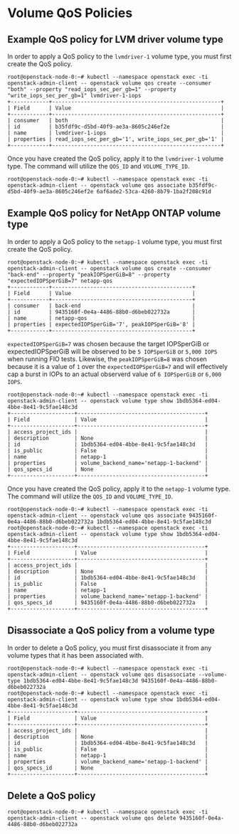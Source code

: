 # Volume QoS Policies

## Example QoS policy for LVM driver volume type

In order to apply a QoS policy to the `lvmdriver-1` volume type, you must first create the QoS policy.

``` shell
root@openstack-node-0:~# kubectl --namespace openstack exec -ti openstack-admin-client -- openstack volume qos create --consumer "both" --property "read_iops_sec_per_gb=1" --property "write_iops_sec_per_gb=1" lvmdriver-1-iops
+------------+-----------------------------------------------------+
| Field      | Value                                               |
+------------+-----------------------------------------------------+
| consumer   | both                                                |
| id         | b35fdf9c-d5bd-40f9-ae3a-8605c246ef2e                |
| name       | lvmdriver-1-iops                                    |
| properties | read_iops_sec_per_gb='1', write_iops_sec_per_gb='1' |
+------------+-----------------------------------------------------+
```

Once you have created the QoS policy, apply it to the `lvmdriver-1` volume type.
The command will utilize the `QOS_ID` and `VOLUME_TYPE_ID`.

``` shell
root@openstack-node-0:~# kubectl --namespace openstack exec -ti openstack-admin-client -- openstack volume qos associate b35fdf9c-d5bd-40f9-ae3a-8605c246ef2e 6af6ade2-53ca-4260-8b79-1ba2f208c91d
```

## Example QoS policy for NetApp ONTAP volume type

In order to apply a QoS policy to the `netapp-1` volume type, you must first create the QoS policy.

``` shell
root@openstack-node-0:~# kubectl --namespace openstack exec -ti openstack-admin-client -- openstack volume qos create --consumer "back-end" --property "peakIOPSperGiB=8" --property "expectedIOPSperGiB=7" netapp-qos
+------------+--------------------------------------------+
| Field      | Value                                      |
+------------+--------------------------------------------+
| consumer   | back-end                                   |
| id         | 9435160f-0e4a-4486-88b0-d6beb022732a       |
| name       | netapp-qos                                 |
| properties | expectedIOPSperGiB='7', peakIOPSperGiB='8' |
+------------+--------------------------------------------+
```

`expectedIOPSperGiB=7` was chosen because the target IOPSperGiB or expectedIOPSperGiB will be observed to be `5 IOPSperGiB` or `5,000 IOPS` when running FIO tests. Likewise, the `peakIOPSperGiB=8` was chosen because it is a value of `1` over the `expectedIOPSperGiB=7` and will effectively cap a burst in IOPs to an actual observerd value of `6 IOPSperGiB` or `6,000 IOPS`.

``` shell
root@openstack-node-0:~# kubectl --namespace openstack exec -ti openstack-admin-client -- openstack volume type show 1bdb5364-ed04-4bbe-8e41-9c5fae148c3d
+--------------------+----------------------------------------+
| Field              | Value                                  |
+--------------------+----------------------------------------+
| access_project_ids |                                        |
| description        | None                                   |
| id                 | 1bdb5364-ed04-4bbe-8e41-9c5fae148c3d   |
| is_public          | False                                  |
| name               | netapp-1                               |
| properties         | volume_backend_name='netapp-1-backend' |
| qos_specs_id       | None                                   |
+--------------------+----------------------------------------+
```

Once you have created the QoS policy, apply it to the `netapp-1` volume type.
The command will utilize the `QOS_ID` and `VOLUME_TYPE_ID`.

``` shell
root@openstack-node-0:~# kubectl --namespace openstack exec -ti openstack-admin-client -- openstack volume qos associate 9435160f-0e4a-4486-88b0-d6beb022732a 1bdb5364-ed04-4bbe-8e41-9c5fae148c3d
root@openstack-node-0:~# kubectl --namespace openstack exec -ti openstack-admin-client -- openstack volume type show 1bdb5364-ed04-4bbe-8e41-9c5fae148c3d
+--------------------+----------------------------------------+
| Field              | Value                                  |
+--------------------+----------------------------------------+
| access_project_ids |                                        |
| description        | None                                   |
| id                 | 1bdb5364-ed04-4bbe-8e41-9c5fae148c3d   |
| is_public          | False                                  |
| name               | netapp-1                               |
| properties         | volume_backend_name='netapp-1-backend' |
| qos_specs_id       | 9435160f-0e4a-4486-88b0-d6beb022732a   |
+--------------------+----------------------------------------+
```

## Disassociate a QoS policy from a volume type

In order to delete a QoS policy, you must first disassociate it from any volume types that it has been associated with.

``` shell
root@openstack-node-0:~# kubectl --namespace openstack exec -ti openstack-admin-client -- openstack volume qos disassociate --volume-type 1bdb5364-ed04-4bbe-8e41-9c5fae148c3d 9435160f-0e4a-4486-88b0-d6beb022732a
root@openstack-node-0:~# kubectl --namespace openstack exec -ti openstack-admin-client -- openstack volume type show 1bdb5364-ed04-4bbe-8e41-9c5fae148c3d
+--------------------+----------------------------------------+
| Field              | Value                                  |
+--------------------+----------------------------------------+
| access_project_ids |                                        |
| description        | None                                   |
| id                 | 1bdb5364-ed04-4bbe-8e41-9c5fae148c3d   |
| is_public          | False                                  |
| name               | netapp-1                               |
| properties         | volume_backend_name='netapp-1-backend' |
| qos_specs_id       | None                                   |
+--------------------+----------------------------------------+
```

## Delete a QoS policy

``` shell
root@openstack-node-0:~# kubectl --namespace openstack exec -ti openstack-admin-client -- openstack volume qos delete 9435160f-0e4a-4486-88b0-d6beb022732a
```
